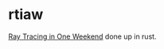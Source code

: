 # rtiaw

[Ray Tracing in One Weekend](https://raytracing.github.io/books/RayTracingInOneWeekend.html) done up in rust.